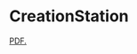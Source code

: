 # CreationStation
<a href="username.github.io/folder/CS4783 Advanced Software Engineering Syllabus Spring 2022.pdf" target="_blank">PDF.</a>
